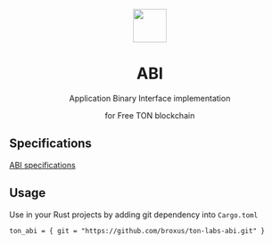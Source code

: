 <p align="center"><a href="https://github.com/tonlabs/ton-labs-abi"><img src="https://github.com/tonlabs/TON-SDK/raw/master/assets/ton-sdk-blue.png" height="60"/></a></p> 
<h1 align="center">ABI</h1>
<p align="center">Application Binary Interface implementation</p>
<p align="center">for Free TON blockchain</p>

## Specifications

[ABI specifications](./docs)

## Usage
Use in your Rust projects by adding git dependency into `Cargo.toml`
```
ton_abi = { git = "https://github.com/broxus/ton-labs-abi.git" }
```
